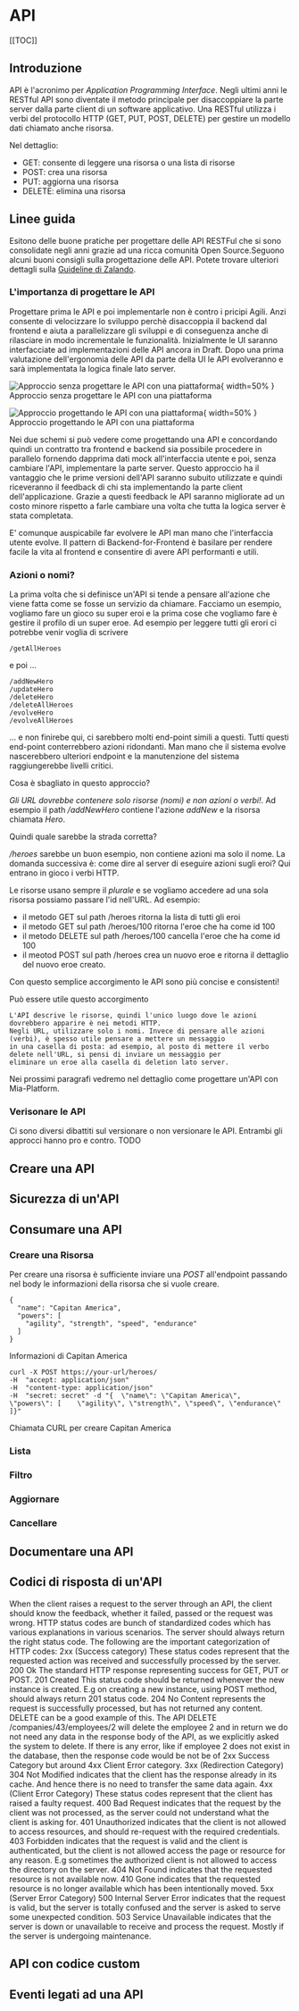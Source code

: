 # API

[[TOC]]

## Introduzione
API è l'acronimo per *Application Programming Interface*. Negli ultimi anni le RESTful API sono diventate il metodo
principale per disaccoppiare la parte server dalla parte client di un software applicativo. Una RESTful utilizza i verbi
del protocollo HTTP (GET, PUT, POST, DELETE) per gestire un modello dati chiamato anche risorsa.

Nel dettaglio:
- GET: consente di leggere una risorsa o una lista di risorse
- POST: crea una risorsa
- PUT: aggiorna una risorsa
- DELETE: elimina una risorsa

## Linee guida
Esitono delle buone pratiche per progettare delle API RESTFul che si sono consolidate negli anni grazie ad una ricca
comunità Open Source.Seguono alcuni buoni consigli sulla progettazione delle API. Potete trovare ulteriori 
dettagli sulla [Guideline di Zalando](http://zalando.github.io/restful-api-guidelines).

### L'importanza di progettare le API
Progettare prima le API e poi implementarle non è contro i pricipi Agili.
Anzi consente di velocizzare lo sviluppo perchè disaccoppia il backend dal frontend e aiuta a parallelizzare gli
sviluppi e di conseguenza anche di rilasciare in modo incrementale le funzionalità. Inizialmente le UI saranno
interfacciate ad implementazioni delle API ancora in Draft. Dopo una prima valutazione dell'ergonomia delle API da parte
della UI le API evolveranno e sarà implementata la logica finale lato server.

![Approccio senza progettare le API con una piattaforma](img/no-platform.png){ width=50% }
Approccio senza progettare le API con una piattaforma

![Approccio progettando le API con una piattaforma](img/with-platform.png){ width=50% }
Approccio progettando le API con una piattaforma

Nei due schemi si può vedere come progettando una API e concordando quindi un contratto tra frontend e backend sia 
possibile procedere in parallelo fornendo dapprima dati mock all'interfaccia utente e poi, senza cambiare l'API,
implementare la parte server. Questo approccio ha il vantaggio che le prime versioni dell'API saranno subuito utilizzate
e quindi riceveranno il feedback di chi sta implementando la parte client dell'applicazione. Grazie a questi feedback
le API saranno migliorate ad un costo minore rispetto a farle cambiare una volta che tutta la logica server è stata
completata.

E' comunque auspicabile far evolvere le API man mano che l'interfaccia utente evolve. Il pattern di Backend-for-Frontend
è basilare per rendere facile la vita al frontend e consentire di avere API performanti e utili.

### Azioni o nomi?
La prima volta che si definisce un'API si tende a pensare all'azione che viene fatta come se fosse un servizio da 
chiamare. Facciamo un esempio, vogliamo fare un gioco su super eroi e la prima cose che vogliamo fare è gestire
il profilo di un super eroe. Ad esempio per leggere tutti gli erori ci potrebbe venir voglia di scrivere

```/getAllHeroes```

e poi ...


```
/addNewHero
/updateHero
/deleteHero
/deleteAllHeroes
/evolveHero
/evolveAllHeroes
```

... e non finirebe qui, ci sarebbero molti end-point simili a questi. Tutti questi end-point conterrebbero azioni ridondanti.
Man mano che il sistema evolve nascerebbero ulteriori endpoint e la manutenzione del sistema raggiungerebbe livelli critici.

Cosa è sbagliato in questo approccio?

*Gli URL dovrebbe contenere solo risorse (nomi) e non azioni o verbi!*. Ad esempio il path */addNewHero* contiene 
l'azione *addNew* e la risorsa chiamata *Hero*.

Quindi quale sarebbe la strada corretta?

*/heroes* sarebbe un buon esempio, non contiene azioni ma solo il nome. La domanda successiva è: come dire al server
di eseguire azioni sugli eroi? Qui entrano in gioco i verbi HTTP.

Le risorse usano sempre il *plurale* e se vogliamo accedere ad una sola risorsa possiamo passare l'id nell'URL.
Ad esempio:

- il metodo GET sul path /heroes ritorna la lista di tutti gli eroi
- il metodo GET sul path /heroes/100 ritorna l'eroe che ha come id 100
- il metodo DELETE sul path /heroes/100 cancella l'eroe che ha come id 100
- il meotod POST sul path /heroes crea un nuovo eroe e ritorna il dettaglio del nuovo eroe creato.

Con questo semplice accorgimento le API sono più concise e consistenti!

Può essere utile questo accorgimento

```
L'API descrive le risorse, quindi l'unico luogo dove le azioni dovrebbero apparire è nei metodi HTTP. 
Negli URL, utilizzare solo i nomi. Invece di pensare alle azioni (verbi), è spesso utile pensare a mettere un messaggio
in una casella di posta: ad esempio, al posto di mettere il verbo delete nell'URL, si pensi di inviare un messaggio per
eliminare un eroe alla casella di deletion lato server.
```

Nei prossimi paragrafi vedremo nel dettaglio come progettare un'API con Mia-Platform.


### Verisonare le API
Ci sono diversi dibattiti sul versionare o non versionare le API. Entrambi gli approcci hanno pro e contro.
TODO

## Creare una API


## Sicurezza di un'API


## Consumare una API

### Creare una Risorsa

Per creare una risorsa è sufficiente inviare una *POST* all'endpoint passando nel body le informazioni della 
risorsa che si vuole creare.


```
{
  "name": "Capitan America",
  "powers": [
    "agility", "strength", "speed", "endurance"
  ]
}
```
Informazioni di Capitan America

```
curl -X POST https://your-url/heroes/ 
-H  "accept: application/json" 
-H  "content-type: application/json" 
-H  "secret: secret" -d "{  \"name\": \"Capitan America\",  \"powers\": [    \"agility\", \"strength\", \"speed\", \"endurance\"  ]}"
```
Chiamata CURL per creare Capitan America


### Lista

### Filtro

### Aggiornare

### Cancellare

## Documentare una API

## Codici di risposta di un'API
When the client raises a request to the server through an API, the client should know the feedback, whether it failed, passed or the request was wrong. HTTP status codes are bunch of standardized codes which has various explanations in various scenarios. The server should always return the right status code.
The following are the important categorization of HTTP codes:
2xx (Success category)
These status codes represent that the requested action was received and successfully processed by the server.
200 Ok The standard HTTP response representing success for GET, PUT or POST.
201 Created This status code should be returned whenever the new instance is created. E.g on creating a new instance, using POST method, should always return 201 status code.
204 No Content represents the request is successfully processed, but has not returned any content.
DELETE can be a good example of this.
The API DELETE /companies/43/employees/2 will delete the employee 2 and in return we do not need any data in the response body of the API, as we explicitly asked the system to delete. If there is any error, like if employee 2 does not exist in the database, then the response code would be not be of 2xx Success Category but around 4xx Client Error category.
3xx (Redirection Category)
304 Not Modified indicates that the client has the response already in its cache. And hence there is no need to transfer the same data again.
4xx (Client Error Category)
These status codes represent that the client has raised a faulty request.
400 Bad Request indicates that the request by the client was not processed, as the server could not understand what the client is asking for.
401 Unauthorized indicates that the client is not allowed to access resources, and should re-request with the required credentials.
403 Forbidden indicates that the request is valid and the client is authenticated, but the client is not allowed access the page or resource for any reason. E.g sometimes the authorized client is not allowed to access the directory on the server.
404 Not Found indicates that the requested resource is not available now.
410 Gone indicates that the requested resource is no longer available which has been intentionally moved.
5xx (Server Error Category)
500 Internal Server Error indicates that the request is valid, but the server is totally confused and the server is asked to serve some unexpected condition.
503 Service Unavailable indicates that the server is down or unavailable to receive and process the request. Mostly if the server is undergoing maintenance.

## API con codice custom



## Eventi legati ad una API